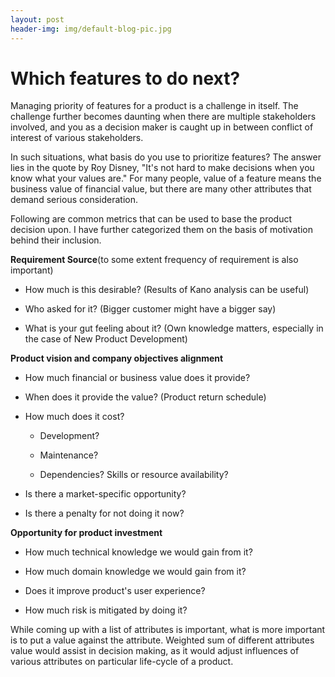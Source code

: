 ```yaml
---
layout: post
header-img: img/default-blog-pic.jpg
---
```


# Which features to do next?

Managing priority of features for a product is a challenge in itself. The challenge further becomes daunting when there are multiple stakeholders involved, and you as a decision maker is caught up in between conflict of interest of various stakeholders.

In such situations, what basis do you use to prioritize features? The answer lies in the quote by Roy Disney, "It's not hard to make decisions when you know what your values are." For many people, value of a feature means the business value of financial value, but there are many other attributes that demand serious consideration.

Following are common metrics that can be used to base the product decision upon. I have further categorized them on the basis of motivation behind their inclusion.

**Requirement Source**(to some extent frequency of requirement is also important)

  * How much is this desirable? (Results of Kano analysis can be useful)

  * Who asked for it? (Bigger customer might have a bigger say)

  * What is your gut feeling about it? (Own knowledge matters, especially in the case of New Product Development)

**Product vision and company objectives alignment**

  * How much financial or business value does it provide?

  * When does it provide the value? (Product return schedule)

  * How much does it cost?

    * Development?

    * Maintenance?

    * Dependencies? Skills or resource availability?

  * Is there a market-specific opportunity?

  * Is there a penalty for not doing it now?

**Opportunity for product investment**

  * How much technical knowledge we would gain from it?

  * How much domain knowledge we would gain from it?

  * Does it improve product's user experience?

  * How much risk is mitigated by doing it?

While coming up with a list of attributes is important, what is more important is to put a value against the attribute. Weighted sum of different attributes value would assist in decision making, as it would adjust influences of various attributes on particular life-cycle of a product.